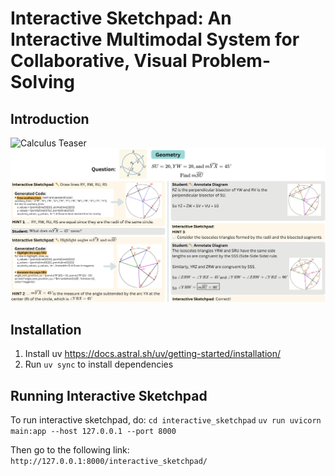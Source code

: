 # Interactive Sketchpad: An Interactive Multimodal System for Collaborative, Visual Problem-Solving

## Introduction
![Calculus Teaser](assets/teaser_calclus.png)
![Geometry Teaser](assets/teaser_geometry.png)

## Installation
1. Install uv https://docs.astral.sh/uv/getting-started/installation/
2. Run `uv sync` to install dependencies

## Running Interactive Sketchpad
To run interactive sketchpad, do:
`cd interactive_sketchpad`
`uv run uvicorn main:app --host 127.0.0.1 --port 8000`

Then go to the following link:
`http://127.0.0.1:8000/interactive_sketchpad/`
